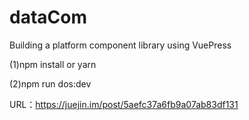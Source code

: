 # dataCom
Building a platform component library using VuePress

(1)npm install or yarn

(2)npm run dos:dev

URL：https://juejin.im/post/5aefc37a6fb9a07ab83df131
